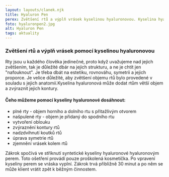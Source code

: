 ```yaml
---
layout: layouts/clanek.njk
title: Hyaluron Pen
perex: Zvětšení rtů a výplň vrásek kyselinou hyaluronovou. Kyselina hyaluronová může dodat rtům větší objem a zvýraznit jejich kontury.
foto: hyaluronpen2.jpg
alt: Hyaluron Pen
tags: aktuality
---
```


### Zvětšení rtů a výplň vrásek pomocí kyselinou hyaluronovou

Rty jsou u každého člověka jedinečné, proto když uvažujeme nad jejich zvětšením, tak je důležité dbár na jejich strukturu, a ne je chtít jen "nafouknout". Je třeba dbát na estetiku, rovnováhu, symetrii a jejich proporce. Je velice důležité, aby zvětšení objemu rtů bylo provedené v souladu s jejich anatomií.Kyselina hyaluronová může dodat rtům větší objem a zvýraznit jejich kontury.

#### Čeho můžeme pomocí kyseliny hyaluronové dosáhnout:

- plné rty - objem horního a dolního rtu s přitažlivým otvorem
- našpulené rty - objem je přidaný do spodního rtu
- vytvoření oblouku
- zvýraznění kontury rtů
- nadzdvihnutí koutků rtů
- úprava symetrie rtů
- zjemnění vrásek kolem rtů

Zákrok spočívá ve stříknutí syntetické kyseliny hyaluronové hyaluronovým perem. Toto ošetření provádí pouze proškolená kosmetička. Po vpravení kyseliny perem se vráska vyplní. Zákrok trvá přibližně 30 minut a po něm se může klient vrátit zpět k běžným činnostem.
